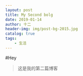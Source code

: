 ```yaml
---
layout: post
title: My Second bolg
date: 2019-01-14
author: 十二
header-img: img/post-bg-2015.jpg
catalog: true
tags:
    - 生活
---
```


#Hey
>这是我的第二篇博客
